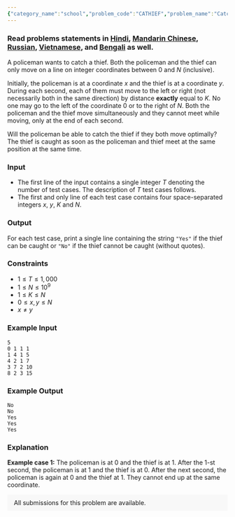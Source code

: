 ```yaml
---
{"category_name":"school","problem_code":"CATHIEF","problem_name":"Catch the Thief","problemComponents":{"constraints":"","constraintsState":false,"subtasks":"","subtasksState":false,"inputFormat":"","inputFormatState":false,"outputFormat":"","outputFormatState":false,"sampleTestCases":{"0":{"id":1,"input":"5\r\n0 1 1 1\r\n1 4 1 5\r\n4 2 1 7\r\n3 7 2 10\r\n8 2 3 15","output":"No\r\nNo\r\nYes\r\nYes\r\nYes","explanation":"**Example case 1:** The policeman is at $0$ and the thief is at $1$. After the $1$-st second, the policeman is at $1$ and the thief is at $0$. After the next second, the policeman is again at $0$ and the thief at $1$. They cannot end up at the same coordinate.","isDeleted":false}}},"video_editorial_url":"https://youtu.be/a7spaga8hZo","languages_supported":{"0":"CPP14","1":"C","2":"JAVA","3":"PYTH 3.6","4":"CPP17","5":"PYTH","6":"PYP3","7":"CS2","8":"ADA","9":"PYPY","10":"TEXT","11":"PAS fpc","12":"NODEJS","13":"RUBY","14":"PHP","15":"GO","16":"HASK","17":"TCL","18":"PERL","19":"SCALA","20":"LUA","21":"kotlin","22":"BASH","23":"JS","24":"LISP sbcl","25":"rust","26":"PAS gpc","27":"BF","28":"CLOJ","29":"R","30":"D","31":"CAML","32":"FORT","33":"ASM","34":"swift","35":"FS","36":"WSPC","37":"LISP clisp","38":"SQL","39":"SCM guile","40":"PERL6","41":"ERL","42":"CLPS","43":"ICK","44":"NICE","45":"PRLG","46":"ICON","47":"COB","48":"SCM chicken","49":"PIKE","50":"SCM qobi","51":"ST","52":"SQLQ","53":"NEM"},"max_timelimit":1,"source_sizelimit":50000,"problem_author":"utkarsh_25dec","problem_tester":"","date_added":"14-12-2020","tags":{"0":"cakewalk","1":"cook125","2":"rajarshi_basu","3":"utkarsh_25dec"},"problem_difficulty_level":"Cakewalk","best_tag":"","editorial_url":"https://discuss.codechef.com/problems/CATHIEF","time":{"view_start_date":1104528600,"submit_start_date":1104528600,"visible_start_date":1104528600,"end_date":1735669800},"is_direct_submittable":false,"problemDiscussURL":"https://discuss.codechef.com/search?q=CATHIEF","is_proctored":false,"visitedContests":{},"layout":"problem"}
---
```

### Read problems statements in [Hindi](https://www.codechef.com/download/translated/COOK125/hindi/CATHIEF.pdf), [Mandarin Chinese](https://www.codechef.com/download/translated/COOK125/mandarin/CATHIEF.pdf), [Russian](https://www.codechef.com/download/translated/COOK125/russian/CATHIEF.pdf), [Vietnamese](https://www.codechef.com/download/translated/COOK125/vietnamese/CATHIEF.pdf), and [Bengali](https://www.codechef.com/download/translated/COOK125/bengali/CATHIEF.pdf) as well.

A policeman wants to catch a thief. Both the policeman and the thief can only move on a line on integer coordinates between $0$ and $N$ (inclusive).

Initially, the policeman is at a coordinate $x$ and the thief is at a coordinate $y$. During each second, each of them must move to the left or right (not necessarily both in the same direction) by distance $\textbf{exactly}$ equal to $K$. No one may go to the left of the coordinate $0$ or to the right of $N$. Both the policeman and the thief move simultaneously and they cannot meet while moving, only at the end of each second.

Will the policeman be able to catch the thief if they both move optimally? The thief is caught as soon as the policeman and thief meet at the same position at the same time.

### Input
- The first line of the input contains a single integer $T$ denoting the number of test cases. The description of $T$ test cases follows.
- The first and only line of each test case contains four space-separated integers $x$, $y$, $K$ and $N$.

### Output
For each test case, print a single line containing the string `"Yes"` if the thief can be caught or `"No"` if the thief cannot be caught (without quotes).

### Constraints
- $1 \le T \le 1,000$
- $1 \le N \le 10^9$
- $1 \le K \le N$
- $0 \le x, y \le N$
- $x \neq y$

### Example Input
```
5
0 1 1 1
1 4 1 5
4 2 1 7
3 7 2 10
8 2 3 15
```

### Example Output
```
No
No
Yes
Yes
Yes
```

### Explanation
**Example case 1:** The policeman is at $0$ and the thief is at $1$. After the $1$-st second, the policeman is at $1$ and the thief is at $0$. After the next second, the policeman is again at $0$ and the thief at $1$. They cannot end up at the same coordinate.

<aside style='background: #f8f8f8;padding: 10px 15px;'><div>All submissions for this problem are available.</div></aside>